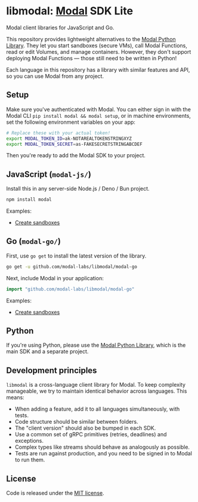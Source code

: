 # libmodal: [Modal](https://modal.com) SDK Lite

Modal client libraries for JavaScript and Go.

This repository provides lightweight alternatives to the [Modal Python Library](https://github.com/modal-labs/modal-client). They let you start sandboxes (secure VMs), call Modal Functions, read or edit Volumes, and manage containers. However, they don't support deploying Modal Functions — those still need to be written in Python!

Each language in this repository has a library with similar features and API, so you can use Modal from any project.

## Setup

Make sure you've authenticated with Modal. You can either sign in with the Modal CLI `pip install modal && modal setup`, or in machine environments, set the following environment variables on your app:

```bash
# Replace these with your actual token!
export MODAL_TOKEN_ID=ak-NOTAREALTOKENSTRINGXYZ
export MODAL_TOKEN_SECRET=as-FAKESECRETSTRINGABCDEF
```

Then you're ready to add the Modal SDK to your project.

## JavaScript (`modal-js/`)

Install this in any server-side Node.js / Deno / Bun project.

```bash
npm install modal
```

Examples:

- [Create sandboxes](./modal-js/examples/sandbox.ts)

## Go (`modal-go/`)

First, use `go get` to install the latest version of the library.

```bash
go get -u github.com/modal-labs/libmodal/modal-go
```

Next, include Modal in your application:

```go
import "github.com/modal-labs/libmodal/modal-go"
```

Examples:

- [Create sandboxes](./modal-go/examples/sandbox/main.go)

## Python

If you're using Python, please use the [Modal Python Library](https://github.com/modal-labs/modal-client), which is the main SDK and a separate project.

## Development principles

`libmodal` is a cross-language client library for Modal. To keep complexity manageable, we try to maintain identical behavior across languages. This means:

- When adding a feature, add it to all languages simultaneously, with tests.
- Code structure should be similar between folders.
- The "client version" should also be bumped in each SDK.
- Use a common set of gRPC primitives (retries, deadlines) and exceptions.
- Complex types like streams should behave as analogously as possible.
- Tests are run against production, and you need to be signed in to Modal to run them.

## License

Code is released under the [MIT license](./LICENSE).
